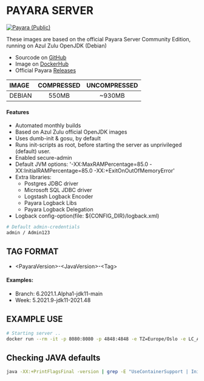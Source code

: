 # PAYARA SERVER

[![Payara (Public)](https://github.com/Kreditorforeningens-Driftssentral-DA/container-image-payara/actions/workflows/docker-public.yml/badge.svg)](https://github.com/Kreditorforeningens-Driftssentral-DA/container-image-payara/actions/workflows/docker-public.yml)

These images are based on the official Payara Server Community Edition, running on Azul Zulu OpenJDK (Debian)

  * Sourcode on [GitHub](https://github.com/Kreditorforeningens-Driftssentral-DA/container-image-payara)
  * Image on [DockerHub](https://registry.hub.docker.com/r/kdsda/payara)
  * Official Payara [Releases](https://github.com/payara/Payara/releases)

| IMAGE | COMPRESSED | UNCOMPRESSED |
| :-- | :-: | :-: |
| DEBIAN |  550MB | ~930MB |


#### Features

  * Automated monthly builds
  * Based on Azul Zulu official OpenJDK images
  * Uses dumb-init & gosu, by default
  * Runs init-scripts as root, before starting the server as unprivileged (default) user.
  * Enabled secure-admin
  * Default JVM options: '-XX:MaxRAMPercentage=85.0 -XX:InitialRAMPercentage=85.0 -XX:+ExitOnOutOfMemoryError'
  * Extra libraries:
    * Postgres JDBC driver
    * Microsoft SQL JDBC driver
    * Logstash Logback Encoder
    * Payara Logback Libs
    * Payara Logback Delegation
  * Logback config-option(file: ${CONFIG_DIR}/logback.xml)

```bash
# Default admin-credentials
admin / Admin123
```

## TAG FORMAT
  * \<PayaraVersion\>-\<JavaVersion\>-\<Tag\>

#### Examples:
  * Branch: 6.2021.1.Alpha1-jdk11-main
  * Week: 5.2021.9-jdk11-2021.48

## EXAMPLE USE

```bash
# Starting server ..
docker run --rm -it -p 8080:8080 -p 4848:4848 -e TZ=Europe/Oslo -e LC_ALL=nb_NO.ISO-8859-1 kdsda/payara:11.5.2021.9-main
```

## Checking JAVA defaults
```bash
java -XX:+PrintFlagsFinal -version | grep -E "UseContainerSupport | InitialRAMPercentage | MaxRAMPercentage | MinRAMPercentage | MaxHeapSize"
```
